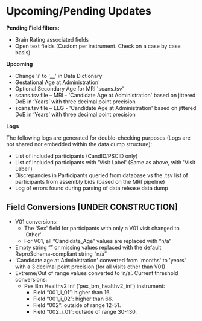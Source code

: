 # Upcoming/Pending Updates

**Pending Field filters:**

* Brain Rating associated fields  
* Open text fields (Custom per instrument. Check on a case by case basis)  

**Upcoming**

* Change '_i_' to '__' in Data Dictionary  
* Gestational Age at Administration'  
* Optional Secondary Age for MRI 'scans.tsv'  
* scans.tsv file – MRI -  'Candidate Age at Administration' based on jittered DoB in ‘Years’ with three decimal point precision   
* scans.tsv file – EEG - 'Candidate Age at Administration' based on jittered DoB in ‘Years’ with three decimal point precision   
  
**Logs**

The following logs are generated for double-checking purposes (Logs are not shared nor embedded within the data dump structure):

* List of included participants (CandID/PSCID only)  
* List of included participants with 'Visit Label' (Same as above, with 'Visit Label')  
* Discrepancies in Participants queried from database vs the .tsv list of participants from assembly bids (based on the MRI pipeline)  
* Log of errors found during parsing of data release data dump

## Field Conversions [UNDER CONSTRUCTION]

* V01 conversions:  
  * The 'Sex' field for participants with only a V01 visit changed to 'Other'  
  * For V01, all “Candidate_Age” values are replaced with “n/a”  
* Empty string “” or missing values replaced with the default ReproSchema-compliant string “n/a”  
* 'Candidate age at Administration' converted from 'months' to 'years' with a 3 decimal point precision (for all visits other than V01)  
* Extreme/Out of range values converted to ‘n/a’. Current threshold conversions:  
  * Pex Bm Healthv2 Inf (‘pex_bm_healthv2_inf’) instrument:  
    * Field “001_i_01”: higher than 16.  
    * Field “001_i_02”: higher than 66.  
    * Field “002”: outside of range 12-51.  
    * Field “002_i_01”: outside of range 30-130.